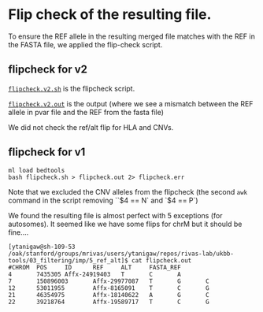 # Flip check of the resulting file.

To ensure the REF allele in the resulting merged file matches with the REF in the FASTA file, 
we applied the flip-check script.

## flipcheck for v2

[`flipcheck.v2.sh`](flipcheck.v2.sh) is the flipcheck script.

[`flipcheck.v2.out`](flipcheck.v2.out) is the output (where we see a mismatch between the REF allele in pvar file and the REF from the fasta file)

We did not check the ref/alt flip for HLA and CNVs.

## flipcheck for v1

```
ml load bedtools
bash flipcheck.sh > flipcheck.out 2> flipcheck.err
```

Note that we excluded the CNV alleles from the flipcheck (the second `awk` command in the script removing ``$4 == N` and `$4 == P`)


We found the resulting file is almost perfect with 5 exceptions (for autosomes). It seemed like we have some flips for chrM but it should be fine....

```
[ytanigaw@sh-109-53 /oak/stanford/groups/mrivas/users/ytanigaw/repos/rivas-lab/ukbb-tools/03_filtering/imp/5_ref_alt]$ cat flipcheck.out
#CHROM  POS     ID      REF     ALT     FASTA_REF
4       7435305 Affx-24919403   T       C       A
7       150896003       Affx-29977087   T       G       C
12      53011955        Affx-8165091    T       C       G
21      46354975        Affx-18140622   A       G       C
22      39218764        Affx-19589717   T       C       G
```
